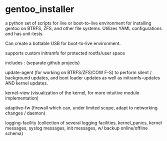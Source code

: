 # gentoo_installer
a python set of scripts for live or boot-to-live environment for installing gentoo on BTRFS, ZFS, and other file systems. Utilizes YAML configurations and has unit-tests. 

Can create a bottable USB for boot-to-live environment.

supports custom initramfs for protected rootfs/user space

includes : (separate github projects)

  update-agent (for working on BTRFS/ZFS/COW F-S) to perform silent / background updates, and boot loader updates as well as initramfs-updates AND kernel updates.
  
  kernel-view (visualization of the kernel, for more intuitive module implementation)
  
  adaptive-fw (firewall which can, under limited scope, adapt to networking changes / daemon)
  
  logging-facility (collection of several logging facilities, kernel_panics, kernel messages, syslog messages, init messages, w/ backup online/offline schema)
  
  
